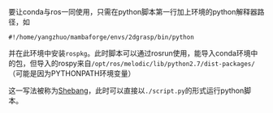 要让conda与ros一同使用，只需在python脚本第一行加上环境的python解释器路径，如

	#!/home/yangzhuo/mambaforge/envs/2dgrasp/bin/python

并在此环境中安装`rospkg`。此时脚本可以通过rosrun使用，能导入conda环境中的包，但导入的rospy来自`/opt/ros/melodic/lib/python2.7/dist-packages/`（可能是因为PYTHONPATH环境变量）

这一写法被称为[Shebang](https://zh.wikipedia.org/wiki/Shebang)，此时可以直接以`./script.py`的形式运行python脚本。